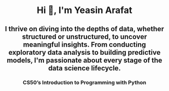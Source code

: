 <h1 align="center">Hi 👋, I'm Yeasin Arafat</h1>
<h2 align="center">I thrive on diving into the depths of data, whether structured or unstructured, to uncover meaningful insights. From conducting exploratory data analysis to building predictive models, I'm passionate about every stage of the data science lifecycle.</h2>
<h3 align="center"> CS50’s Introduction to Programming with Python</h3>
